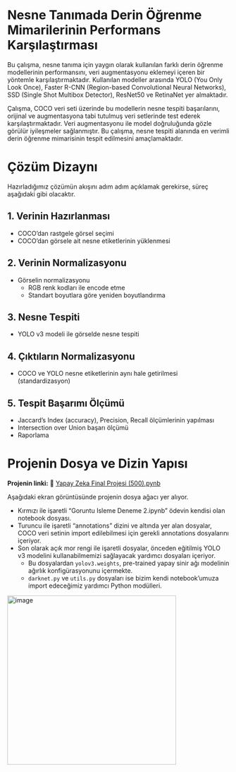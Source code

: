 # Nesne Tanımada Derin Öğrenme Mimarilerinin Performans Karşılaştırması
Bu çalışma, nesne tanıma için yaygın olarak kullanılan farklı derin öğrenme modellerinin performansını, veri augmentasyonu eklemeyi içeren bir yöntemle karşılaştırmaktadır. Kullanılan modeller arasında YOLO (You Only Look Once), Faster R-CNN (Region-based Convolutional Neural Networks), SSD (Single Shot Multibox Detector), ResNet50 ve RetinaNet yer almaktadır. 

Çalışma, COCO veri seti üzerinde bu modellerin nesne tespiti başarılarını, orijinal ve augmentasyona tabi tutulmuş veri setlerinde test ederek karşılaştırmaktadır. Veri augmentasyonu ile model doğruluğunda gözle görülür iyileşmeler sağlanmıştır. Bu çalışma, nesne tespiti alanında en verimli derin öğrenme mimarisinin tespit edilmesini amaçlamaktadır.

# Çözüm Dizaynı

Hazırladığımız çözümün akışını adım adım açıklamak gerekirse, süreç aşağıdaki gibi olacaktır.

## 1. Verinin Hazırlanması
- COCO’dan rastgele görsel seçimi
- COCO’dan görsele ait nesne etiketlerinin yüklenmesi

## 2. Verinin Normalizasyonu
- Görselin normalizasyonu
  - RGB renk kodları ile encode etme
  - Standart boyutlara göre yeniden boyutlandırma

## 3. Nesne Tespiti
- YOLO v3 modeli ile görselde nesne tespiti

## 4. Çıktıların Normalizasyonu
- COCO ve YOLO nesne etiketlerinin aynı hale getirilmesi (standardizasyon)

## 5. Tespit Başarımı Ölçümü
- Jaccard’s Index (accuracy), Precision, Recall ölçümlerinin yapılması
- Intersection over Union başarı ölçümü
- Raporlama

# Projenin Dosya ve Dizin Yapısı

**Projenin linki:** 🔗 [Yapay Zeka Final Projesi (500).pynb](https://colab.research.google.com/drive/1m8h1GcXX9mkB17m9Rhf6sKHBAP9kyoOq#scrollTo=2j3RA_nqN6oi)

Aşağıdaki ekran görüntüsünde projenin dosya ağacı yer alıyor.

- Kırmızı ile işaretli “Goruntu Isleme Deneme 2.ipynb” ödevin kendisi olan notebook dosyası.
- Turuncu ile işaretli “annotations” dizini ve altında yer alan dosyalar, COCO veri setinin import edilebilmesi için gerekli annotations dosyalarını içeriyor.
- Son olarak açık mor rengi ile işaretli dosyalar, önceden eğitilmiş YOLO v3 modelini kullanabilmemizi sağlayacak yardımcı dosyaları içeriyor. 
  - Bu dosyalardan `yolov3.weights`, pre-trained yapay sinir ağı modelinin ağırlık konfigürasyonunu içermekte.
  - `darknet.py` ve `utils.py` dosyaları ise bizim kendi notebook’umuza import edeceğimiz yardımcı Python modülleri.

<img width="383" alt="image" src="https://github.com/user-attachments/assets/cf95d152-eb62-4a3c-88e3-fbe92ae48ace" />
